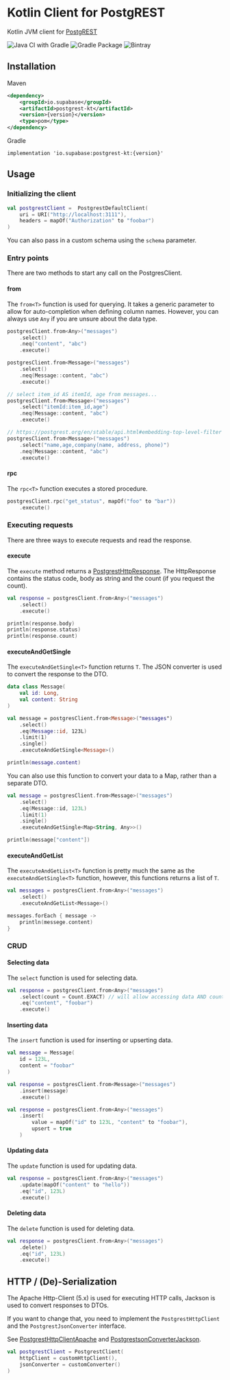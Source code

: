 # Kotlin Client for PostgREST

Kotlin JVM client for [PostgREST](https://postgrest.org/)

![Java CI with Gradle](https://img.shields.io/github/workflow/status/supabase/postgrest-kt/Java%20CI%20with%20Gradle?label=BUILD&style=for-the-badge)
![Gradle Package](https://img.shields.io/github/workflow/status/supabase/postgrest-kt/Gradle%20Package?label=PUBLISH&style=for-the-badge)
![Bintray](https://img.shields.io/bintray/v/supabase/supabase/postgrest-kt?style=for-the-badge)

## Installation

Maven

```xml
<dependency>
    <groupId>io.supabase</groupId>
    <artifactId>postgrest-kt</artifactId>
    <version>{version}</version>
    <type>pom</type>
</dependency>
```

Gradle

```
implementation 'io.supabase:postgrest-kt:{version}'
```

## Usage

### Initializing the client

```kotlin
val postgrestClient =  PostgrestDefaultClient(
    uri = URI("http://localhost:3111"),
    headers = mapOf("Authorization" to "foobar")
)
```

You can also pass in a custom schema using the `schema` parameter.

### Entry points

There are two methods to start any call on the PostgresClient.

#### from<T>

The `from<T>` function is used for querying.
It takes a generic parameter to allow for auto-completion when defining column names.
However, you can always use `Any` if you are unsure about the data type.

```kotlin
postgresClient.from<Any>("messages")
    .select()
    .neq("content", "abc")
    .execute()

postgresClient.from<Message>("messages")
    .select()
    .neq(Message::content, "abc")
    .execute()

// select item_id AS itemId, age from messages...
postgresClient.from<Message>("messages")
    .select("itemId:item_id,age")
    .neq(Message::content, "abc")
    .execute()

// https://postgrest.org/en/stable/api.html#embedding-top-level-filter
postgresClient.from<Message>("messages")
    .select("name,age,company(name, address, phone)")
    .neq(Message::content, "abc")
    .execute()
```

#### rpc<T>

The `rpc<T>` function executes a stored procedure.

```kotlin
postgresClient.rpc("get_status", mapOf("foo" to "bar"))
    .execute()
```

### Executing requests

There are three ways to execute requests and read the response.

#### execute

The `execute` method returns a [PostgrestHttpResponse](src/main/kotlin/io/supabase/postgrest/http/PostgrestHttpResponse.kt).
The HttpResponse contains the status code, body as string and the count (if you request the count).

```kotlin
val response = postgresClient.from<Any>("messages")
    .select()
    .execute()

println(response.body)
println(response.status)
println(response.count)
```

#### executeAndGetSingle<T>

The `executeAndGetSingle<T>` function returns `T`.
The JSON converter is used to convert the response to the DTO.

```kotlin
data class Message(
    val id: Long,
    val content: String
)

val message = postgresClient.from<Message>("messages")
    .select()
    .eq(Message::id, 123L)
    .limit(1)
    .single()
    .executeAndGetSingle<Message>()

println(message.content)
```

You can also use this function to convert your data to a Map, rather than a separate DTO.

```kotlin
val message = postgresClient.from<Message>("messages")
    .select()
    .eq(Message::id, 123L)
    .limit(1)
    .single()
    .executeAndGetSingle<Map<String, Any>>()

println(message["content"])
```

#### executeAndGetList<T>

The `executeAndGetList<T>` function is pretty much the same as the `executeAndGetSingle<T>` function, however,
this functions returns a list of `T`.

```kotlin
val messages = postgresClient.from<Any>("messages")
    .select()
    .executeAndGetList<Message>()

messages.forEach { message ->
    println(messege.content)
}
```

### CRUD

#### Selecting data

The `select` function is used for selecting data.

```kotlin
val response = postgresClient.from<Any>("messages")
    .select(count = Count.EXACT) // will allow accessing data AND count
    .eq("content", "foobar")
    .execute()
```

#### Inserting data

The `insert` function is used for inserting or upserting data.

```kotlin
val message = Message(
    id = 123L,
    content = "foobar"
)

val response = postgresClient.from<Message>("messages")
    .insert(message)
    .execute()

val response = postgresClient.from<Any>("messages")
    .insert(
        value = mapOf("id" to 123L, "content" to "foobar"),
        upsert = true
    )
```

#### Updating data

The `update` function is used for updating data.

```kotlin
val response = postgresClient.from<Any>("messages")
    .update(mapOf("content" to "hello"))
    .eq("id", 123L)
    .execute()
```

#### Deleting data

The `delete` function is used for deleting data.

```kotlin
val response = postgresClient.from<Any>("messages")
    .delete()
    .eq("id", 123L)
    .execute()
```

## HTTP / (De)-Serialization

The Apache Http-Client (5.x) is used for executing HTTP calls, Jackson is used to convert responses to DTOs.

If you want to change that, you need to implement the `PostgrestHttpClient` and the `PostgrestJsonConverter` interface.

See [PostgrestHttpClientApache](src/main/kotlin/io/supabase/postgrest/http/PostgrestHttpClientApache.kt) and [PostgrestsonConverterJackson](src/main/kotlin/io/supabase/postgrest/json/PostgrestJsonConverterJackson.kt).

```kotlin
val postgrestClient = PostgrestClient(
    httpClient = customHttpClient(),
    jsonConverter = customConverter()
)
```